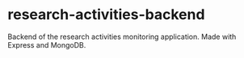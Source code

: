 # research-activities-backend
Backend of the research activities monitoring application. Made with Express and MongoDB.
